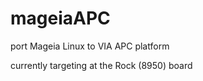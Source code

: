 mageiaAPC
=========

port Mageia Linux to VIA APC platform



currently targeting at the Rock (8950) board
